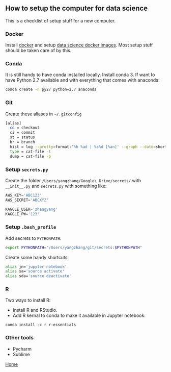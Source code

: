 ## How to setup the computer for data science

This is a checklist of setup stuff for a new computer. 

### Docker
Install [docker](https://www.docker.com/) and setup [data science docker images](docker/setup_docker.md). Most setup stuff should be taken care of by this.

### Conda
It is still handy to have conda installed locally. Install conda 3. If want to have Python 2.7 available and with everything that comes with anaconda:
```sh
conda create -n py27 python=2.7 anaconda
```

### Git
Create these aliases in `~/.gitconfig`
```sh
[alias]
  co = checkout
  ci = commit
  st = status
  br = branch
  hist = log --pretty=format:'%h %ad | %s%d [%an]' --graph --date=short
  type = cat-file -t
  dump = cat-file -p
```

### Setup `secrets.py`
Create the folder `/Users/yangzhang/Google\ Drive/secrets/` with `__init__.py` and `secrets.py` with something like:
```py
AWS_KEY='ABC123'
AWS_SECRET='ABCXYZ'

KAGGLE_USER='zhangyang'
KAGGLE_PW='123'
```

### Setup `.bash_profile`
Add secrets to `PYTHONPATH`:
```sh
export PYTHONPATH="/Users/yangzhang/git/secrets:$PYTHONPATH"

```
Create some handy shortcuts:
```sh
alias jn='jupyter notebook'
alias sa='source activate'
alias sda='source deactivate'
```

### R
Two ways to install R:
- Install R and RStudio.
- Add R kernal to conda to make it available in Jupyter notebook:
```
conda install -c r r-essentials
```

### Other tools 
- Pycharm
- Sublime

[Home](https://yang-zhang.github.io/)
